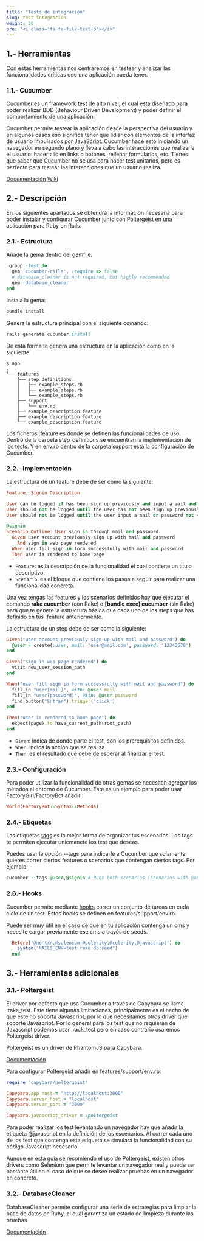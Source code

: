 ```yaml
---
title: "Tests de integración"
slug: test-integracion
weight: 30
pre: "<i class='fa fa-file-text-o'></i>"
---
```


## 1.- Herramientas

Con estas herramientas nos centraremos en testear y analizar las funcionalidades críticas que una aplicación pueda tener.

### 1.1.- Cucumber

Cucumber es un framework test de alto nivel, el cual esta diseñado para poder realizar BDD (Behaviour Driven Development) y poder definir el comportamiento de una aplicación.

Cucumber permite testear la aplicación desde la perspectiva del usuario y en algunos casos eso significa tener que lidiar con elementos de la interfaz de usuario impulsados por JavaScript. Cucumber hace esto iniciando un navegador en segundo plano y lleva a cabo las interacciones que realizaria el usuario: hacer clic en links o botones, rellenar formularios, etc. Tienes que saber que Cucumber no se usa para hacer test unitarios, pero es perfecto para testear las interacciones que un usuario realiza.

[Documentación](https://github.com/cucumber/cucumber-rails)
[Wiki](https://github.com/cucumber/cucumber/wiki)

## 2.- Descripción

En los siguientes apartados se obtendrá la información necesaria para poder instalar y configurar Cucumber junto con Poltergeist en una aplicación para Ruby on Rails.

### 2.1.- Estructura

Añade la gema dentro del gemfile:
```ruby
 group :test do
  gem 'cucumber-rails', :require => false
  # database_cleaner is not required, but highly recommended
  gem 'database_cleaner'
end
```

Instala la gema:
```ruby
bundle install
```

Genera la estructura principal con el siguiente comando:
```ruby
rails generate cucumber:install
```

De esta forma te genera una estructura en la aplicación como en la siguiente:
```
$ app
.
└── features
    ├── step_definitions
    │   ├── example_steps.rb
    │   ├── example_steps.rb
    │   └── example_steps.rb
    ├── support
    │   └── env.rb
    ├── example_description.feature
    ├── example_description.feature
    └── example_description.feature
```

Los ficheros .feature es donde se definen las funcionalidades de uso. Dentro de la carpeta step_definitions se encuentran la implementación de los tests. Y en env.rb dentro de la carpeta support está la configuración de Cucumber.

### 2.2.- Implementación

La estructura de un feature debe de ser como la siguiente:
```ruby
Feature: Signin Description

User can be logged if has been sign up previously and input a mail and password valid.
User should not be logged until the user has not been sign up previously.
User should not be logged until the user input a mail or password not valid.

@signin
Scenario Outline: User sign in through mail and password.
  Given user account previously sign up with mail and password
    And sign in web page rendered
  When user fill sign in form successfully with mail and password
  Then user is rendered to home page
```

  - `Feature`: es la descripción de la funcionalidad el cual contiene un titulo descriptivo.
  - `Scenario`: es el bloque que contiene los pasos a seguir para realizar una funcionalidad concreta.


Una vez tengas las features y los scenarios definidos hay que ejecutar el comando **rake cucumber** (con Rake) o **[bundle exec] cucumber** (sin Rake) para que te genere la estructura básica que cada uno de los steps que has definido en tus .feature
anteriormente.

La estructura de un step debe de ser como la siguiente:
```ruby
Given("user account previously sign up with mail and password") do
  @user = create(:user, mail: 'user@mail.com', password: '12345678')
end

Given("sign in web page rendered") do
  visit new_user_session_path
end

When("user fill sign in form successfully with mail and password") do
  fill_in "user[mail]", with: @user.mail
  fill_in "user[password]", with: @user.password
  find_button("Entrar").trigger('click')
end

Then("user is rendered to home page") do
  expect(page).to have_current_path(root_path)
end
```

  - `Given`: indica de donde parte el test, con los prerequisitos definidos.
  - `When`: indica la acción que se realiza.
  - `Then`: es el resultado que debe de esperar al finalizar el test.

### 2.3.- Configuración

Para poder utilizar la funcionalidad de otras gemas se necesitan agregar los métodos al entorno de Cucumber. Este es un ejemplo para poder usar FactoryGirl/FactoryBot añadir:
```ruby
World(FactoryBot::Syntax::Methods)
```

### 2.4.- Etiquetas

Las etiquetas [tags](https://github.com/cucumber/cucumber/wiki/Tags) es la mejor forma de organizar tus escenarios. Los tags te permiten ejecutar unicmanete los test que deseas.

Puedes usar la opción --tags para indicarle a Cucumber que solamente quieres correr ciertos features o scenarios que contengan ciertos tags. Por ejemplo:
```ruby
cucumber --tags @user,@signin # Runs both scenarios (Scenarios with @user OR @signin)
```

### 2.6.- Hooks

Cucumber permite mediante [hooks](https://github.com/cucumber/cucumber/wiki/Hooks) correr un conjunto de tareas en cada ciclo de un test. Estos hooks se definen en features/support/env.rb.

Puede ser muy útil en el caso de que en tu aplicación contenga un cms y necesite cargar previamente ese cms a través de seeds.
```ruby
  Before('@no-txn,@selenium,@culerity,@celerity,@javascript') do
    system("RAILS_ENV=test rake db:seed")
  end
```

## 3.- Herramientas adicionales

### 3.1.- Poltergeist

El driver por defecto que usa Cucumber a través de Capybara se llama :rake_test. Este tiene algunas limitaciones, principalmente es el hecho de que este no soporta Javascript, por lo que necesitamos otros driver que soporte Javascript. Por lo general para los test que no requieran de Javascript podemos usar :rack_test pero en caso contrario usaremos Poltergeist driver.

Poltergeist es un driver de PhantomJS para Capybara.

[Documentación](https://github.com/teampoltergeist/poltergeist)

Para configurar Poltergeist añadir en features/support/env.rb:
```ruby
require 'capybara/poltergeist'

Capybara.app_host = "http://localhost:3000"
Capybara.server_host = "localhost"
Capybara.server_port = "3000"

Capybara.javascript_driver = :poltergeist
```

Para poder realizar los test levantando un navegador hay que añadir la etiqueta @javascript en la definición de los escenarios. Al correr cada uno de los test que contenga esta etiqueta se simulará la funcionalidad con su código Javascript necesario.

Aunque en esta guía se recomiendo el uso de Poltergeist, existen otros drivers como Selenium que permite levantar un navegador real y puede ser bastante útil en el caso de que se desee realizar pruebas en un navegador en concreto.

### 3.2.- DatabaseCleaner

DatabaseCleaner permite configurar una serie de estrategias para limpiar la base de datos en Ruby, el cuál garantiza un estado de limpieza durante las pruebas.

[Documentación](https://github.com/DatabaseCleaner/database_cleaner)